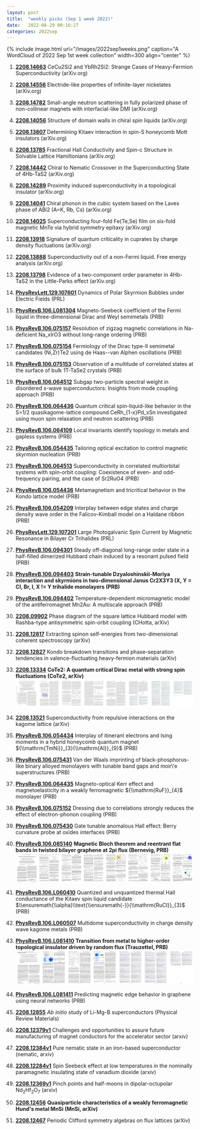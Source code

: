 ```yaml
---
layout: post
title:  "weekly picks (Sep 1 week 2022)"
date:   2022-08-29 00:16:27
categories: 2022sep
---
```


{% include image.html url="/images/2022sep1weeks.png" caption="A WordCloud of 2022 Sep 1st week collection" width=300 align="center" %}


1. **[2208.14663](http://arxiv.org/abs/2208.14663)** CeCu2Si2 and YbRh2Si2: Strange Cases of Heavy-Fermion Superconductivity (arXiv.org)

1. **[2208.14556](http://arxiv.org/abs/2208.14556)** Electride-like properties of infinite-layer nickelates (arXiv.org)

1. **[2208.14782](http://arxiv.org/abs/2208.14782)** Small-angle neutron scattering in fully polarized phase of non-collinear magnets with interfacial-like DMI (arXiv.org)

1. **[2208.14056](http://arxiv.org/abs/2208.14056)** Structure of domain walls in chiral spin liquids (arXiv.org)

1. **[2208.13807](http://arxiv.org/abs/2208.13807)** Determining Kitaev interaction in spin-S honeycomb Mott insulators (arXiv.org)

1. **[2208.13785](http://arxiv.org/abs/2208.13785)** Fractional Hall Conductivity and Spin-c Structure in Solvable Lattice Hamiltonians (arXiv.org)

1. **[2208.14442](http://arxiv.org/abs/2208.14442)** Chiral to Nematic Crossover in the Superconducting State of 4Hb-TaS2 (arXiv.org)

1. **[2208.14289](http://arxiv.org/abs/2208.14289)** Proximity induced superconductivity in a topological insulator (arXiv.org)

1. **[2208.14041](http://arxiv.org/abs/2208.14041)** Chiral phonon in the cubic system based on the Laves phase of ABi2 (A=K, Rb, Cs) (arXiv.org)

1. **[2208.14025](http://arxiv.org/abs/2208.14025)** Superconducting four-fold Fe(Te,Se) film on six-fold magnetic MnTe via hybrid symmetry epitaxy (arXiv.org)

1. **[2208.13918](http://arxiv.org/abs/2208.13918)** Signature of quantum criticality in cuprates by charge density fluctuations (arXiv.org)

1. **[2208.13888](http://arxiv.org/abs/2208.13888)** Superconductivity out of a non-Fermi liquid. Free energy analysis (arXiv.org)

1. **[2208.13798](http://arxiv.org/abs/2208.13798)** Evidence of a two-component order parameter in 4Hb-TaS2 in the Little-Parks effect (arXiv.org)

1. **[PhysRevLett.129.107601](https://link.aps.org/doi/10.1103/PhysRevLett.129.107601)** Dynamics of Polar Skyrmion Bubbles under Electric Fields (PRL)

1. **[PhysRevB.106.L081304](https://link.aps.org/doi/10.1103/PhysRevB.106.L081304)** Magneto-Seebeck coefficient of the Fermi liquid in three-dimensional Dirac and Weyl semimetals (PRB)

1. **[PhysRevB.106.075157](https://link.aps.org/doi/10.1103/PhysRevB.106.075157)** Resolution of zigzag magnetic correlations in Na-deficient Na_xIrO3 without long-range ordering (PRB)

1. **[PhysRevB.106.075154](https://link.aps.org/doi/10.1103/PhysRevB.106.075154)** Fermiology of the Dirac type-II semimetal candidates (Ni,Zr)Te2 using de Haas--van Alphen oscillations (PRB)

1. **[PhysRevB.106.075153](https://link.aps.org/doi/10.1103/PhysRevB.106.075153)** Observation of a multitude of correlated states at the surface of bulk 1T-TaSe2 crystals (PRB)

1. **[PhysRevB.106.064512](https://link.aps.org/doi/10.1103/PhysRevB.106.064512)** Subgap two-particle spectral weight in disordered $s$-wave superconductors: Insights from mode coupling approach (PRB)

1. **[PhysRevB.106.064436](https://link.aps.org/doi/10.1103/PhysRevB.106.064436)** Quantum critical spin-liquid-like behavior in the S=1/2 quasikagome-lattice compound CeRh_{1-x}Pd_xSn  investigated using muon spin relaxation and neutron scattering (PRB)

1. **[PhysRevB.106.064109](https://link.aps.org/doi/10.1103/PhysRevB.106.064109)** Local invariants identify topology in metals and gapless systems (PRB)

1. **[PhysRevB.106.054435](https://link.aps.org/doi/10.1103/PhysRevB.106.054435)** Tailoring optical excitation to control magnetic skyrmion nucleation (PRB)

1. **[PhysRevB.106.064513](https://link.aps.org/doi/10.1103/PhysRevB.106.064513)** Superconductivity in correlated multiorbital systems with spin-orbit coupling: Coexistence of even- and odd-frequency pairing, and the case of Sr2RuO4 (PRB)

1. **[PhysRevB.106.054436](https://link.aps.org/doi/10.1103/PhysRevB.106.054436)** Metamagnetism and tricritical behavior in the Kondo lattice model (PRB)

1. **[PhysRevB.106.054209](https://link.aps.org/doi/10.1103/PhysRevB.106.054209)** Interplay between edge states and charge density wave order in the Falicov-Kimball model on a Haldane ribbon (PRB)

1. **[PhysRevLett.129.107201](https://link.aps.org/doi/10.1103/PhysRevLett.129.107201)** Large Photogalvanic Spin Current by Magnetic Resonance in Bilayer Cr Trihalides (PRL)

1. **[PhysRevB.106.094301](https://link.aps.org/doi/10.1103/PhysRevB.106.094301)** Steady off-diagonal long-range order state in a half-filled dimerized Hubbard chain induced by a resonant pulsed field (PRB)

1. **[PhysRevB.106.094403](https://link.aps.org/doi/10.1103/PhysRevB.106.094403)** **Strain-tunable Dzyaloshinskii-Moriya interaction and skyrmions in two-dimensional Janus Cr2X3Y3 (X, Y = Cl, Br, I, X != Y trihalide monolayers (PRB)**

1. **[PhysRevB.106.094402](https://link.aps.org/doi/10.1103/PhysRevB.106.094402)** Temperature-dependent micromagnetic model of the antiferromagnet Mn2Au: A multiscale approach (PRB)



1. **[2208.09902](http://arxiv.org/abs/2208.09902)** Phase diagram of the square lattice Hubbard model with Rashba-type antisymmetric spin-orbit coupling (CHotta, arXiv)

1. **[2208.12817](http://arxiv.org/abs/2208.12817)** Extracting spinon self-energies from two-dimensional coherent spectroscopy (arXiv)

1. **[2208.12827](http://arxiv.org/abs/2208.12827)** Kondo breakdown transitions and phase-separation tendencies in valence-fluctuating heavy-fermion materials (arXiv)

1. **[2208.13334](http://arxiv.org/abs/2208.13334)** **CoTe2: A quantum critical Dirac metal with strong spin fluctuations (CoTe2, arXiv)** ![](/images/2208.13334.pdf.jpg)

1. **[2208.13521](http://arxiv.org/abs/2208.13521)** Superconductivity from repulsive interactions on the kagome lattice (arXiv)

1. **[PhysRevB.106.054434](https://link.aps.org/doi/10.1103/PhysRevB.106.054434)** Interplay of itinerant electrons and Ising moments in a hybrid honeycomb quantum magnet ${\\mathrm{TmNi}}_{3}{\\mathrm{Al}}_{9}$ (PRB)

1. **[PhysRevB.106.075431](https://link.aps.org/doi/10.1103/PhysRevB.106.075431)** Van der Waals imprinting of black-phosphorus-like binary alloyed monolayers with tunable band gaps and moir\\'e superstructures (PRB)

1. **[PhysRevB.106.064435](https://link.aps.org/doi/10.1103/PhysRevB.106.064435)** Magneto-optical Kerr effect and magnetoelasticity in a weakly ferromagnetic ${\\mathrm{RuF}}_{4}$ monolayer (PRB)

1. **[PhysRevB.106.075152](https://link.aps.org/doi/10.1103/PhysRevB.106.075152)** Dressing due to correlations strongly reduces the effect of electron-phonon coupling (PRB)

1. **[PhysRevB.106.075430](https://link.aps.org/doi/10.1103/PhysRevB.106.075430)** Gate tunable anomalous Hall effect: Berry curvature probe at oxides interfaces (PRB)

1. **[PhysRevB.106.085140](https://link.aps.org/doi/10.1103/PhysRevB.106.085140)** **Magnetic Bloch theorem and reentrant flat bands in twisted bilayer graphene at 2pi flux (Bernevig, PRB)** ![](/images/PhysRevB.106.085140.pdf.jpg)

1. **[PhysRevB.106.L060410](https://link.aps.org/doi/10.1103/PhysRevB.106.L060410)** Quantized and unquantized thermal Hall conductance of the Kitaev spin liquid candidate $\\ensuremath{\\alpha}\\text{\\ensuremath{-}}{\\mathrm{RuCl}}_{3}$ (PRB)

1. **[PhysRevB.106.L060507](https://link.aps.org/doi/10.1103/PhysRevB.106.L060507)** Multidome superconductivity in charge density wave kagome metals (PRB)

1. **[PhysRevB.106.L081410](https://link.aps.org/doi/10.1103/PhysRevB.106.L081410)** **Transition from metal to higher-order topological insulator driven by random flux (Trauzettel, PRB)** ![](/images/PhysRevB.106.L081410.pdf.jpg)

1. **[PhysRevB.106.L081411](https://link.aps.org/doi/10.1103/PhysRevB.106.L081411)** Predicting magnetic edge behavior in graphene using neural networks (PRB)

1. **[2208.12855](http://arxiv.org/abs/2208.12855)** $Ab~initio$ study of Li-Mg-B superconductors (Physical Review Materials)

1. **[2208.12379v1](https://arxiv.org/abs/2208.12379v1)** Challenges and opportunities to assure future manufacturing of magnet conductors for the accelerator sector (arxiv)

1. **[2208.12384v1](https://arxiv.org/abs/2208.12384v1)** Pure nematic state in an iron-based superconductor (nematic, arxiv)

1. **[2208.12284v1](https://arxiv.org/abs/2208.12284v1)** Spin Seebeck effect at low temperatures in the nominally paramagnetic insulating state of vanadium dioxide (arxiv)

1. **[2208.12369v1](https://arxiv.org/abs/2208.12369v1)** Pinch points and half-moons in dipolar-octupolar Nd$_2$Hf$_2$O$_7$ (arxiv)

1. **[2208.12456](http://arxiv.org/abs/2208.12456)** **Quasiparticle characteristics of a weakly ferromagnetic Hund's metal MnSi (MnSi, arXiv)**

1. **[2208.12467](http://arxiv.org/abs/2208.12467)** Periodic Clifford symmetry algebras on flux lattices (arXiv)


